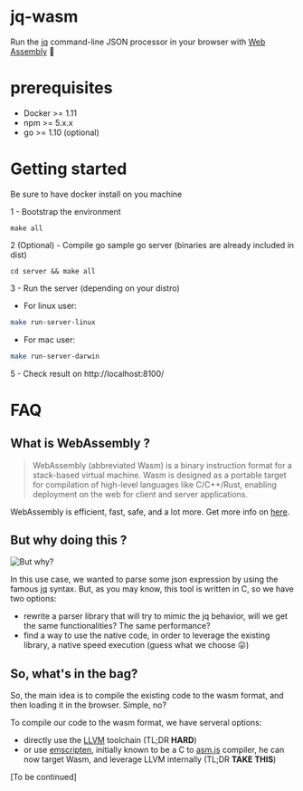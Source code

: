 # jq-wasm
Run the [jq](https://github.com/stedolan/jq) command-line JSON processor in your browser with [Web Assembly](https://webassembly.org/) 👊

# prerequisites

- Docker >= 1.11
- npm >= 5.x.x
- go >= 1.10 (optional)

# Getting started

Be sure to have docker install on you machine

1 - Bootstrap the environment
```
make all
```

2 (Optional) - Compile go sample go server (binaries are already included in dist)
```
cd server && make all
```

3 - Run the server (depending on your distro)

- For linux user:
```bash
make run-server-linux
```

- For mac user:
```bash
make run-server-darwin
```

5 - Check result on http://localhost:8100/

# FAQ

## What is WebAssembly ? 

> WebAssembly (abbreviated Wasm) is a binary instruction format for a stack-based virtual machine. Wasm is designed as a portable target for compilation of high-level languages like C/C++/Rust, enabling deployment on the web for client and server applications.

WebAssembly is efficient, fast, safe, and a lot more. Get more info on [here](https://webassembly.org/).

## But why doing this ?

![But why?](https://media.giphy.com/media/1M9fmo1WAFVK0/giphy.gif)

In this use case, we wanted to parse some json expression by using the famous [jq](https://github.com/stedolan/jq) syntax.
But, as you may know, this tool is written in C, so we have two options:
- rewrite a parser library that will try to mimic the jq behavior, will we get the same functionalities? The same performance? 
- find a way to use the native code, in order to leverage the existing library, a native speed execution (guess what we choose 😛)

## So, what's in the bag?

So, the main idea is to compile the existing code to the wasm format, and then loading it in the browser. Simple, no?

To compile our code to the wasm format, we have serveral options:
- directly use the [LLVM](http://llvm.org/) toolchain (TL;DR **HARD**)
- or use [emscripten](https://emscripten.org/), initially known to be a C to [asm.js](http://asmjs.org/) compiler, he can now target Wasm, and leverage LLVM internally (TL;DR **TAKE THIS**)

[To be continued]

